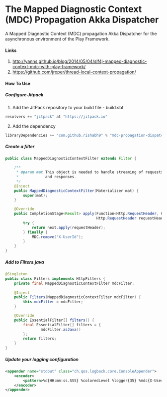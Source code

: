 The Mapped Diagnostic Context (MDC) Propagation Akka Dispatcher
=============

A Mapped Diagnostic Context (MDC) propagation Akka Dispatcher for the asynchronous environment of the Play Framework.

#### Links
1. http://yanns.github.io/blog/2014/05/04/slf4j-mapped-diagnostic-context-mdc-with-play-framework/
2. https://github.com/jroper/thread-local-context-propagation/

#### How To Use

##### Configure Jitpack
1. Add the JitPack repository to your build file - build.sbt
```scala
resolvers += "jitpack" at "https://jitpack.io"
```
2. Add the dependency
```scala
libraryDependencies += "com.github.rishabh9" % "mdc-propagation-dispatcher" % "0.0.1"
```

##### Create a filter
```java
public class MappedDiagnosticContextFilter extends Filter {

    /**
     * @param mat This object is needed to handle streaming of requests
     *            and responses.
     */
    @Inject
    public MappedDiagnosticContextFilter(Materializer mat) {
        super(mat);
    }

    @Override
    public CompletionStage<Result> apply(Function<Http.RequestHeader, CompletionStage<Result>> next,
                                         Http.RequestHeader requestHeader) {
        try {
            return next.apply(requestHeader);
        } finally {
            MDC.remove("X-UserId");
        }
    }
}
```

##### Add to Filters.java
```java
@Singleton
public class Filters implements HttpFilters {
    private final MappedDiagnosticContextFilter mdcFilter;
    
    @Inject
    public Filters(MappedDiagnosticContextFilter mdcFilter) {
        this.mdcFilter = mdcFilter;
    }

    @Override
    public EssentialFilter[] filters() {
        final EssentialFilter[] filters = {
                mdcFilter.asJava()
        };
        return filters;
    }
}
```

##### Update your logging configuration
```xml
<appender name="stdout" class="ch.qos.logback.core.ConsoleAppender">
    <encoder>
        <pattern>%d{HH:mm:ss.SSS} %coloredLevel %logger{35} %mdc{X-UserId:--} - %msg%n%rootException</pattern>
    </encoder>
</appender>
```